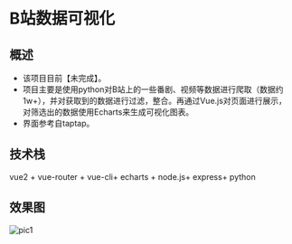 # B站数据可视化

## 概述

- 该项目目前【未完成】。
- 项目主要是使用python对B站上的一些番剧、视频等数据进行爬取（数据约1w+），并对获取到的数据进行过滤，整合。再通过Vue.js对页面进行展示，对筛选出的数据使用Echarts来生成可视化图表。
- 界面参考自taptap。

## 技术栈

vue2 + vue-router + vue-cli+ echarts + node.js+ express+ python

## 效果图

![pic1](https://user-images.githubusercontent.com/69138150/192107027-5e87ebc3-0084-42c1-be2f-0eda59e88a4e.png)
